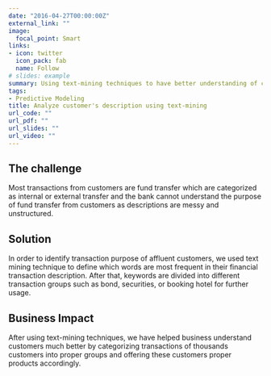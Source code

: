 ```yaml
---
date: "2016-04-27T00:00:00Z"
external_link: ""
image:
  focal_point: Smart
links:
- icon: twitter
  icon_pack: fab
  name: Follow
# slides: example
summary: Using text-mining techniques to have better understanding of customer transaction purposes
tags:
- Predictive Modeling
title: Analyze customer's description using text-mining
url_code: ""
url_pdf: ""
url_slides: ""
url_video: ""
---
```


## The challenge

Most transactions from customers are fund transfer which are categorized as internal or external transfer and the bank cannot understand the purpose of fund transfer from customers as descriptions are messy and unstructured.

## Solution

In order to identify transaction purpose of affluent customers, we used text mining technique to define which words are most frequent in their financial transaction description. After that, keywords are divided into different transaction groups such as bond, securities, or booking hotel for further usage.

## Business Impact

After using text-mining techniques, we have helped business understand customers much better by categorizing transactions of thousands customers into proper groups and offering these customers proper products accordingly.

